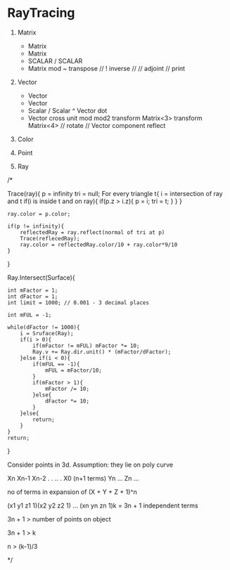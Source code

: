 # RayTracing

1. Matrix
	+ Matrix
	- Matrix
	* SCALAR
	/ SCALAR
	* Matrix
	mod
	~ transpose
//	! inverse	//
//	adjoint		//
	print

2. Vector
	+ Vector
	- Vector
	* Scalar
	/ Scalar
	^ Vector dot
	* Vector cross
	unit
	mod
	mod2
	transform Matrix<3>
	transform Matrix<4>
//	rotate	//
	Vector component
	reflect

3. Color

4. Point

5. Ray

/*

Trace(ray){
	p = infinity
	tri = null;
	For every triangle t{
		i = intersection of ray and t
		if(i is inside t and on ray){
			if(p.z > i.z){
				p = i;
				tri = t;
			}
		}
	}

	ray.color = p.color;

	if(p != infinity){
		reflectedRay = ray.reflect(normal of tri at p)
		Trace(reflecedRay);
		ray.color = reflectedRay.color/10 + ray.color*9/10
	}

}

Ray.Intersect(Surface){
	
	int mFactor = 1;
	int dFactor = 1;
	int limit = 1000; // 0.001 - 3 decimal places

	int mFUL = -1;
	
	while(dFactor != 1000){
		i = Sruface(Ray);
		if(i > 0){
			if(mFactor != mFUL) mFactor *= 10;
			Ray.v += Ray.dir.unit() * (mFactor/dFactor);
		}else if(i < 0){
			if(mFUL == -1){
				mFUL = mFactor/10;
			}
			if(mFactor > 1){
				mFactor /= 10;
			}else{
				dFactor *= 10;
			}
		}else{
			return;
		}		
	}
	return;
}









Consider points in 3d.
Assumption: they lie on poly curve

Xn Xn-1 Xn-2 . . .. . X0  (n+1 terms)
Yn ...
Zn ...

no of terms in expansion of (X + Y + Z + 1)^n

(x1 y1 z1 1)(x2 y2 z2 1) ... (xn yn zn 1)k = 3n + 1 independent terms

3n + 1 > number of points on object

3n + 1 > k

n > (k-1)/3




*/